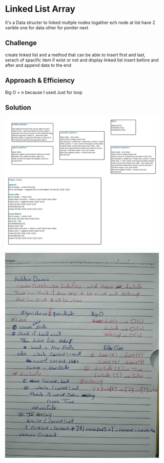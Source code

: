 # Linked List Array
<!-- Short summary or background information -->
It's a Data structer to linked multple nodes togather ech node at list have 2 varible one for data other for poniter next

## Challenge
<!-- Description of the challenge -->
create linked list and  a method  that can be able to
insert first and last, serach of spacific item if exist or not  and display linked list 
insert before and after and append data to the end
## Approach & Efficiency
<!-- What approach did you take? Why? What is the Big O space/time for this approach? -->
Big O = n because I used Just for loop
## Solution
<!-- Embedded whiteboard image -->
![image](../../assets/linkedlist2.jpeg)

![image](../../assets/linkedlist.jpg)
